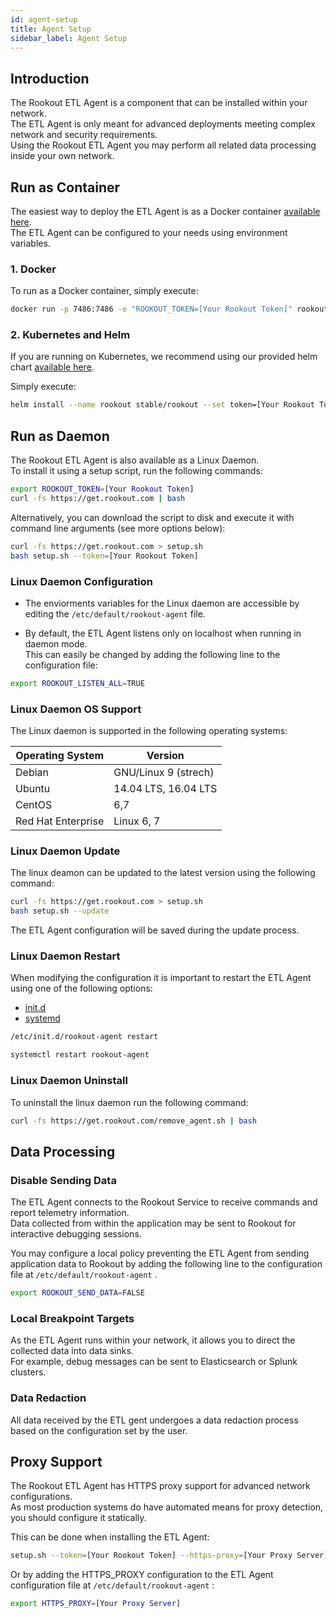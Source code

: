 ```yaml
---
id: agent-setup
title: Agent Setup
sidebar_label: Agent Setup
---
```


## Introduction

The Rookout ETL Agent is a component that can be installed within your network.  
The ETL Agent is only meant for advanced deployments meeting complex network and security requirements.  
Using the Rookout ETL Agent you may perform all related data processing inside your own network.

## Run as Container

The easiest way to deploy the ETL Agent is as a Docker container [available here](https://hub.docker.com/r/rookout/agent/).  
The ETL Agent can be configured to your needs using environment variables. 

### 1. Docker

To run as a Docker container, simply execute:

```bash
docker run -p 7486:7486 -e "ROOKOUT_TOKEN=[Your Rookout Token]" rookout/agent
```
<div class="rookout-org-info"></div>

### 2. Kubernetes and Helm

If you are running on Kubernetes, we recommend using our provided helm chart [available here](https://github.com/helm/charts/tree/master/stable/rookout).

Simply execute:

```bash
helm install --name rookout stable/rookout --set token=[Your Rookout Token]
```
<div class="rookout-org-info"></div>

## Run as Daemon

The Rookout ETL Agent is also available as a Linux Daemon.  
To install it using a setup script, run the following commands:

```bash
export ROOKOUT_TOKEN=[Your Rookout Token]
curl -fs https://get.rookout.com | bash
```
<div class="rookout-org-info"></div>

Alternatively, you can download the script to disk and execute it with command line arguments (see more options below):

```bash
curl -fs https://get.rookout.com > setup.sh
bash setup.sh --token=[Your Rookout Token]
```
<div class="rookout-org-info"></div>

### Linux Daemon Configuration

- The enviorments variables for the Linux daemon are accessible by editing the `/etc/default/rookout-agent` file.

- By default, the ETL Agent listens only on localhost when running in daemon mode.  
This can easily be changed by adding the following line to the configuration file:
```bash
export ROOKOUT_LISTEN_ALL=TRUE
```

### Linux Daemon OS Support

The Linux daemon is supported in the following operating systems:

| Operating System   | Version    |
| ------------------ | ---------- |
| Debian             | GNU/Linux 9 (strech)       |
| Ubuntu             | 14.04 LTS, 16.04 LTS         |
| CentOS             | 6,7          |
| Red Hat Enterprise | Linux 6, 7|

### Linux Daemon Update

The linux deamon can be updated to the latest version using the following command:
```bash
curl -fs https://get.rookout.com > setup.sh
bash setup.sh --update
```
The ETL Agent configuration will be saved during the update process.

### Linux Daemon Restart

When modifying the configuration it is important to restart the ETL Agent using one of the following options:

<ul class="nav nav-tabs" id="agent-restart" role="tablist">
<li class="nav-item">
<a class="nav-link active" id="initd-tab" data-toggle="tab" href="#initd" role="tab" aria-selected="true">init.d</a>
</li>
<li class="nav-item">
<a class="nav-link" id="systemd-tab" data-toggle="tab" href="#systemd" role="tab" aria-selected="false">systemd</a>
</li>
</ul>

<div class="tab-content" id="agent-restart">
<div class="tab-pane fade show active" id="initd" role="tabpanel">

```bash
/etc/init.d/rookout-agent restart
```

</div>
<div class="tab-pane fade" id="systemd" role="tabpanel">

```bash
systemctl restart rookout-agent
```

</div>
</div>

### Linux Daemon Uninstall

To uninstall the linux daemon run the following command:

```bash
curl -fs https://get.rookout.com/remove_agent.sh | bash
```

## Data Processing

### Disable Sending Data

The ETL Agent connects to the Rookout Service to receive commands and report telemetry information.  
Data collected from within the application may be sent to Rookout for interactive debugging sessions.

You may configure a local policy preventing the ETL Agent from sending application data to Rookout by adding the following line to the configuration file at `/etc/default/rookout-agent` .

```bash
export ROOKOUT_SEND_DATA=FALSE
```

### Local Breakpoint Targets

As the ETL Agent runs within your network, it allows you to direct the collected data into data sinks.  
For example, debug messages can be sent to Elasticsearch or Splunk clusters.

### Data Redaction

All data received by the ETL gent undergoes a data redaction process based on the configuration set by the user.

## Proxy Support 

The Rookout ETL Agent has HTTPS proxy support for advanced network configurations.  
As most production systems do have automated means for proxy detection, you should configure it statically.  

This can be done when installing the ETL Agent:
```bash
setup.sh --token=[Your Rookout Token] --https-proxy=[Your Proxy Server]
```
<div class="rookout-org-info"></div>

Or by adding the HTTPS_PROXY configuration to the ETL Agent configuration file at `/etc/default/rookout-agent` :

```bash
export HTTPS_PROXY=[Your Proxy Server]
```


